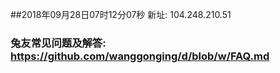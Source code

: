##2018年09月28日07时12分07秒 新址: 104.248.210.51
### 兔友常见问题及解答: https://github.com/wanggonging/d/blob/w/FAQ.md
